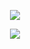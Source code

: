 <p align="center">
  <img class="img" src="https://github-readme-stats.vercel.app/api/top-langs/?username=IAmTheOnion&hide=css,html&text_color=gruvbox" />
</p>
<p align="center">
  <img class="img" src="https://github.r2v.ch/codewars?user=CooBula&top_languages=true" />
</p>
